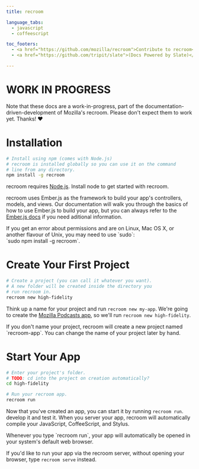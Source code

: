 ```yaml
---
title: recroom

language_tabs:
  - javascript
  - coffeescript

toc_footers:
  - <a href="https://github.com/mozilla/recroom">Contribute to recroom</a>
  - <a href="https://github.com/tripit/slate">(Docs Powered by Slate)</a>

---
```


# WORK IN PROGRESS

Note that these docs are a work-in-progress, part of the
documentation-driven-development of Mozilla's recroom. Please don't expect them
to work yet. Thanks! ♥

# Installation

``` bash
# Install using npm (comes with Node.js)
# recroom is installed globally so you can use it on the command
# line from any directory.
npm install -g recroom
```

recroom requires [Node.js](http://nodejs.org/download/). Install node to get
started with recroom.

recroom uses Ember.js as the framework to build your app's controllers, models,
and views. Our documentation will walk you through the basics of how to use
Ember.js to build your app, but you can always refer to the
[Ember.js docs](http://emberjs.com/api/) if you need aditional information.

<aside class="notice">
  If you get an error about permissions and are on Linux, Mac OS X, or another
  flavour of Unix, you may need to use `sudo`:<br>
  `sudo npm install -g recroom`.
</aside>

# Create Your First Project

``` bash
# Create a project (you can call it whatever you want).
# A new folder will be created inside the directory you
# run recroom in.
recroom new high-fidelity
```

Think up a name for your project and run `recroom new my-app`. We're going to
create the [Mozilla Podcasts app](https://github.com/mozilla/high-fidelity), so
we'll run `recroom new high-fidelity`.

<aside class="notice">
  If you don't name your project, recroom will create a new project named
  `recroom-app`. You can change the name of your project later by hand.
</aside>

# Start Your App

``` bash
# Enter your project's folder.
# TODO: cd into the project on creation automatically?
cd high-fidelity

# Run your recroom app.
recroom run
```

Now that you've created an app, you can start it by running `recroom run`.
develop it and test it. When you server your app, recroom will automatically
compile your JavaScript, CoffeeScript, and Stylus.

<aside class="success">
  Whenever you type `recroom run`, your app will automatically be opened in
  your system's default web browser.

  If you'd like to run your app via the recroom server, without opening your
  browser, type `recroom serve` instead.
</aside>
